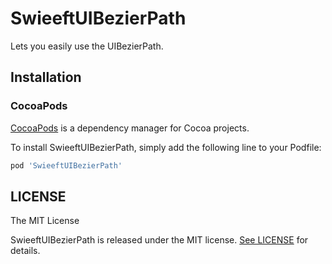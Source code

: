 # SwieeftUIBezierPath
Lets you easily use the UIBezierPath.

## Installation

### CocoaPods

[CocoaPods](https://cocoapods.org/) is a dependency manager for Cocoa projects.

To install SwieeftUIBezierPath, simply add the following line to your Podfile:

```ruby
pod 'SwieeftUIBezierPath'
```

## LICENSE

The MIT License

SwieeftUIBezierPath is released under the MIT license. [See LICENSE](https://github.com/swieeft/SwieeftUIBezierPath/blob/master/LICENSE) for details.
